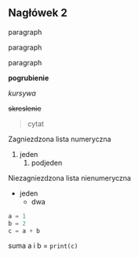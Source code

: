 ## Nagłówek 2

paragraph

paragraph

paragraph

**pogrubienie**

*kursywa*

~~skreslenie~~

>cytat

Zagniezdzona lista numeryczna
1. jeden
    1. podjeden

Niezagniezdzona lista nienumeryczna
- jeden
  - dwa

```py
a = 1
b = 2
c = a + b
```

suma a i b = `print(c)`


